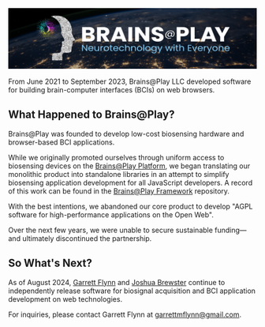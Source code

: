 <img src="/assets/hero-min.png">

From June 2021 to September 2023, Brains@Play LLC developed software for building brain-computer interfaces (BCIs) on web browsers.

## What Happened to Brains@Play?
Brains@Play was founded to develop low-cost biosensing hardware and browser-based BCI applications.

While we originally promoted ourselves through uniform access to biosensing devices on the [Brains@Play Platform](https://github.com/brainsatplay/platform), we began translating our monolithic product into standalone libraries in an attempt to simplify biosensing application development for all JavaScript developers. A record of this work can be found in the [Brains@Play Framework](https://github.com/brainsatplay/brainsatplay) repository.

With the best intentions, we abandoned our core product to develop "AGPL software for high-performance  applications on the Open Web".

Over the next few years, we were unable to secure sustainable funding—and ultimately discontinued the partnership.

## So What's Next?
As of August 2024, [Garrett Flynn](https://github.com/garrettmflynn) and [Joshua Brewster](https://github.com/joshbrew) continue to independently release software for biosignal acquisition and BCI application development on web technologies.

For inquiries, please contact Garrett Flynn at [garrettmflynn@gmail.com](mailto:garrettmflynn@gmail.com).

<!-- Data Processing-->
[brainsatplay]: https://github.com/brainsatplay/brainsatplay
[brainsatplay-status]: https://img.shields.io/npm/v/brainsatplay.svg

[hightime]: https://github.com/brainsatplay/hightime
[hightime-status]: https://img.shields.io/npm/v/hightime.svg
[ssvep]: https://github.com/brainsatplay/ssvep
[ssvep-status]: https://img.shields.io/npm/v/ssvep.svg
[potentials]: https://github.com/brainsatplay/potentials
[potentials-status]: https://img.shields.io/npm/v/potentials.svg

<!-- Data Acquisition-->
[datastreams-api]: https://github.com/brainsatplay/datastreams-api
[datastreams-api-status]: https://img.shields.io/npm/v/datastreams-api.svg

<!-- Data Management-->
[brainsatplay-data]: https://github.com/brainsatplay/brainsatplay-data
[brainsatplay-data-status]: https://img.shields.io/npm/v/brainsatplay-data.svg

[brainsatplay-storage]: https://github.com/brainsatplay/brainsatplay-storage
[brainsatplay-storage-status]: https://img.shields.io/npm/v/brainsatplay-storage.svg

[webnwb]: https://github.com/brainsatplay/webnwb
[webnwb-status]: https://img.shields.io/npm/v/webnwb.svg

<!-- User Interface -->
[brainsatplay-ui]: https://github.com/brainsatplay/brainsatplay-ui
[brainsatplay-ui-status]: https://img.shields.io/npm/v/brainsatplay-ui

[visualscript]: https://github.com/brainsatplay/visualscript
[visualscript-status]: https://img.shields.io/npm/v/visualscript

[accessify]: https://github.com/brainsatplay/accessify
[accessify-status]: https://img.shields.io/npm/v/accessify

<!-- Networking -->
[brainsatplay]: https://github.com/brainsatplay/brainsatplay
[liveserver-frontend-status]: https://img.shields.io/npm/v/liveserver-frontend
[liveserver-backend-status]: https://img.shields.io/npm/v/liveserver-backend

<!-- Hardware -->
[hegduino]: https://github.com/moothyknight/HEG_ESP32_Delobotomizer

[nRF52 Biosensing Boards
]: https://github.com/moothyknight/HEG_ESP32_Delobotomizer
